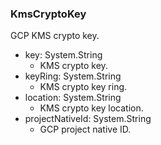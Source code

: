 ### KmsCryptoKey
GCP KMS crypto key.

- key: System.String
  - KMS crypto key.
- keyRing: System.String
  - KMS crypto key ring.
- location: System.String
  - KMS crypto key location.
- projectNativeId: System.String
  - GCP project native ID.
